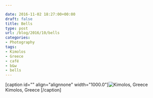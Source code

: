 ```yaml
---

date: 2016-11-02 18:27:00+00:00
draft: false
title: Bells
type: post
url: /blog/2016/10/bells
categories:
- Photography
tags:
- Kimolos
- Greece
- café
- b&w
- bells
---
```


[caption id="" align="alignnone" width="1000.0"]![ Kimolos, Greece ](/images/2016-11-02-201610bells/image-asset.jpeg)
 Kimolos, Greece [/caption]
